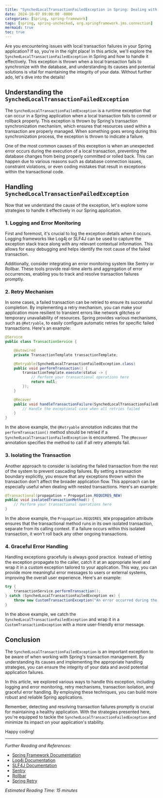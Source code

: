 ```yaml
---
title: "SynchedLocalTransactionFailedException in Spring: Dealing with Local Transaction Failures"
date: 2024-10-07 09:00:00 -0000
categories: [Spring, spring-framework]
tags: [spring, spring-unchecked, org.springframework.jms.connection]
mermaid: true
toc: true
---
```



Are you encountering issues with local transaction failures in your Spring application? If so, you're in the right place! In this article, we'll explore the `SynchedLocalTransactionFailedException` in Spring and how to handle it effectively. This exception is thrown when a local transaction fails to synchronize with the database, and understanding its causes and potential solutions is vital for maintaining the integrity of your data. Without further ado, let's dive into the details!

## Understanding the `SynchedLocalTransactionFailedException`

The `SynchedLocalTransactionFailedException` is a runtime exception that can occur in a Spring application when a local transaction fails to commit or rollback properly. This exception is thrown by Spring's transaction synchronization mechanism, which ensures that resources used within a transaction are properly managed. When something goes wrong during this synchronization process, the exception is thrown to indicate a failure.

One of the most common causes of this exception is when an unexpected error occurs during the execution of a local transaction, preventing the database changes from being properly committed or rolled back. This can happen due to various reasons such as database connection issues, constraint violations, or even coding mistakes that result in exceptions within the transactional code.

## Handling `SynchedLocalTransactionFailedException`

Now that we understand the cause of the exception, let's explore some strategies to handle it effectively in our Spring application.

### 1. Logging and Error Monitoring

First and foremost, it's crucial to log the exception details when it occurs. Logging frameworks like Log4j or SLF4J can be used to capture the exception stack trace along with any relevant contextual information. This allows for easy debugging and helps identify the root cause of the failed transaction.

Additionally, consider integrating an error monitoring system like Sentry or Rollbar. These tools provide real-time alerts and aggregation of error occurrences, enabling you to track and resolve transaction failures promptly.

### 2. Retry Mechanism

In some cases, a failed transaction can be retried to ensure its successful completion. By implementing a retry mechanism, you can make your application more resilient to transient errors like network glitches or temporary unavailability of resources. Spring provides various mechanisms, such as `@Retryable`, to easily configure automatic retries for specific failed transactions. Here's an example:

```java
@Service
public class TransactionService {

    @Autowired
    private TransactionTemplate transactionTemplate;

    @Retryable(SynchedLocalTransactionFailedException.class)
    public void performTransaction() {
        transactionTemplate.execute(status -> {
            // Perform your transactional operations here
            return null;
        });
    }

    @Recover
    public void handleTransactionFailure(SynchedLocalTransactionFailedException ex) {
        // Handle the exceptional case when all retries failed
    }
}
```

In the above example, the `@Retryable` annotation indicates that the `performTransaction()` method should be retried if a `SynchedLocalTransactionFailedException` is encountered. The `@Recover` annotation specifies the method to call if all retry attempts fail.

### 3. Isolating the Transaction

Another approach to consider is isolating the failed transaction from the rest of the system to prevent cascading failures. By setting a transaction boundary explicitly, you ensure that any exceptions thrown within the transaction don't affect the broader application flow. This approach can be especially useful when dealing with nested transactions. Here's an example:

```java
@Transactional(propagation = Propagation.REQUIRES_NEW)
public void isolatedTransactionMethod() {
    // Perform your transactional operations here
}
```

In the above example, the `Propagation.REQUIRES_NEW` propagation attribute ensures that the transactional method runs in its own isolated transaction, separate from its calling context. If a failure occurs within this isolated transaction, it won't roll back any other ongoing transactions.

### 4. Graceful Error Handling

Handling exceptions gracefully is always good practice. Instead of letting the exception propagate to the caller, catch it at an appropriate level and wrap it in a custom exception tailored to your application. This way, you can provide more meaningful error messages to users or external systems, improving the overall user experience. Here's an example:

```java
try {
    transactionService.performTransaction();
} catch (SynchedLocalTransactionFailedException ex) {
    throw new CustomTransactionException("An error occurred during the transaction.", ex);
}
```

In the above example, we catch the `SynchedLocalTransactionFailedException` and wrap it in a `CustomTransactionException` with a more user-friendly error message.

## Conclusion

The `SynchedLocalTransactionFailedException` is an important exception to be aware of when working with Spring's transaction management. By understanding its causes and implementing the appropriate handling strategies, you can ensure the integrity of your data and avoid potential application failures.

In this article, we explored various ways to handle this exception, including logging and error monitoring, retry mechanisms, transaction isolation, and graceful error handling. By employing these techniques, you can build more robust and reliable Spring applications.

Remember, detecting and resolving transaction failures promptly is crucial for maintaining a healthy application. With the strategies presented here, you're equipped to tackle the `SynchedLocalTransactionFailedException` and minimize its impact on your application's stability.

Happy coding!

---

*Further Reading and References:*

- [Spring Framework Documentation](https://docs.spring.io/spring-framework/docs/current/reference/html/)
- [Log4j Documentation](https://logging.apache.org/log4j/2.x/manual/index.html)
- [SLF4J Documentation](http://www.slf4j.org/manual.html)
- [Sentry](https://sentry.io/)
- [Rollbar](https://rollbar.com/)
- [Spring Retry](https://github.com/spring-projects/spring-retry)

*Estimated Reading Time: 15 minutes*